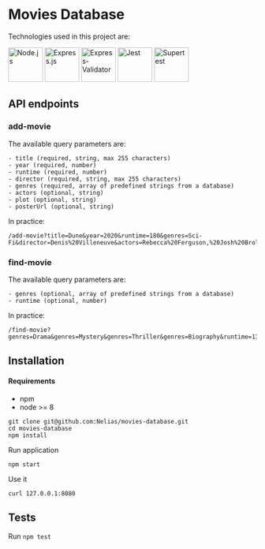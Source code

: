 # Movies Database

Technologies used in this project are:

<div>
<img src="https://cdn.iconscout.com/icon/free/png-256/node-js-1174925.png" width="70" height="70" alt="Node.js">
<img src="https://nicolab.net/assets/img/skills/express-js.png" width="70" height="70" alt="Express.js">
<img src="https://opencollective-production.s3-us-west-1.amazonaws.com/149387c0-712d-11e8-a49d-c7c15c79a92c.png" width="70" height="70" alt="Express-Validator">
<img src="https://images.xenonstack.com/blog/Jest-For-Unit-Testing.png" width="70" height="70" alt="Jest">
<img src="https://s3.amazonaws.com/media-p.slid.es/uploads/338958/images/1496345/supertest.png" width="70" height="70" alt="Supertest">
</div>

## API endpoints

### add-movie

The available query parameters are:

```
- title (required, string, max 255 characters)
- year (required, number)
- runtime (required, number)
- director (required, string, max 255 characters)
- genres (required, array of predefined strings from a database)
- actors (optional, string)
- plot (optional, string)
- posterUrl (optional, string)
```

In practice:

```
/add-movie?title=Dune&year=2020&runtime=180&genres=Sci-Fi&director=Denis%20Villeneuve&actors=Rebecca%20Ferguson,%20Josh%20Brolin&plot=sand
```

### find-movie

The available query parameters are:

```
- genres (optional, array of predefined strings from a database)
- runtime (optional, number)
```

In practice:

```
/find-movie?genres=Drama&genres=Mystery&genres=Thriller&genres=Biography&runtime=130
```

## Installation

#### Requirements

- npm
- node >= 8

```
git clone git@github.com:Nelias/movies-database.git
cd movies-database
npm install
```

Run application

```
npm start
```

Use it

```
curl 127.0.0.1:8080
```

## Tests

Run `npm test`
